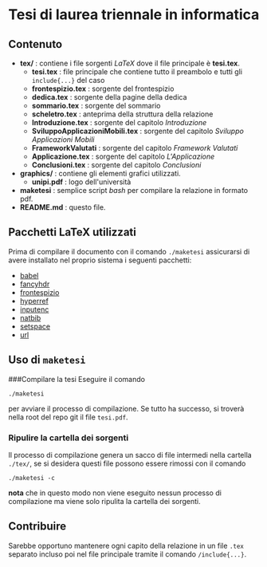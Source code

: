 # Tesi di laurea triennale in informatica

## Contenuto
 
- **tex/** : contiene i file sorgenti *LaTeX* dove il file principale è **tesi.tex**.
  - **tesi.tex**         : file principale che contiene tutto il preambolo e tutti gli `include{...}` del caso
  - **frontespizio.tex** : sorgente del frontespizio
  - **dedica.tex**       : sorgente della pagine della dedica
  - **sommario.tex**     : sorgente del sommario
  - **scheletro.tex**    : anteprima della struttura della relazione
  - **Introduzione.tex** : sorgente del capitolo *Introduzione*
  - **SviluppoApplicazioniMobili.tex** : sorgente del capitolo *Sviluppo Applicazioni Mobili*
  - **FrameworkValutati** : sorgente del capitolo *Framework Valutati*
  - **Applicazione.tex**  : sorgente del capitolo *L'Applicazione*
  - **Conclusioni.tex**   : sorgente del capitolo *Conclusioni*
- **graphics/** : contiene gli elementi grafici utilizzati.
  - **unipi.pdf** : logo dell'università
- **maketesi** : semplice script *bash* per compilare la relazione in formato pdf.
- **README.md** : questo file.

## Pacchetti LaTeX utilizzati

Prima di compilare il documento con il comando `./maketesi` assicurarsi di avere
installato nel proprio sistema i seguenti pacchetti:

 - [babel](http://ctan.org/pkg/babel "Multilingual support for Plain TEX or LATEX")
 - [fancyhdr](http://ctan.org/pkg/fancyhdr "Extensive control of page headers and footers in LATEX2ε")
 - [frontespizio](http://ctan.org/pkg/frontespizio "Create a frontispiece for Italian theses")
 - [hyperref](http://ctan.org/pkg/hyperref "Extensive support for hypertext in LATEX")
 - [inputenc](http://ctan.org/pkg/inputenc "Accept different input encodings")
 - [natbib](http://ctan.org/pkg/natbib "Flexible bibliography support")
 - [setspace](http://ctan.org/pkg/setspace "Set space between lines")
 - [url](http://ctan.org/pkg/url "Verbatim with URL-sensitive line breaks")

## Uso di `maketesi`

###Compilare la tesi
Eseguire il comando

`./maketesi`

per avviare il processo di compilazione. Se tutto ha successo,
si troverà nella root del repo git il file `tesi.pdf`.

### Ripulire la cartella dei sorgenti
Il processo di compilazione genera un sacco di file intermedi
nella cartella `./tex/`, se si desidera questi file possono essere rimossi con il comando

`./maketesi -c`

**nota** che in questo modo non viene eseguito nessun processo di compilazione ma viene solo ripulita la cartella dei sorgenti.

## Contribuire
Sarebbe opportuno mantenere ogni capito della relazione in un file `.tex` separato incluso poi nel file principale tramite il comando `/include{...}`.

